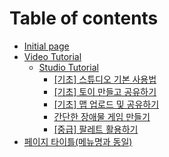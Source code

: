 # Table of contents

* [Initial page](README.md)
* [Video Tutorial](video-tutorial/README.md)
  * [Studio Tutorial](video-tutorial/studio-tutorial/README.md)
    * [\[기초\] 스튜디오 기본 사용법](video-tutorial/studio-tutorial/undefined.md)
    * [\[기초\] 토이 만들고 공유하기](video-tutorial/studio-tutorial/undefined-1.md)
    * [\[기초\] 맵 업로드 및 공유하기](video-tutorial/studio-tutorial/undefined-2.md)
    * [간단한 장애물 게임 만들기](video-tutorial/studio-tutorial/undefined-3.md)
    * [\[중급\] 팔레트 활용하기](video-tutorial/studio-tutorial/undefined-4.md)
* [페이지 타이틀\(메뉴명과 동일\)](test1.md)


